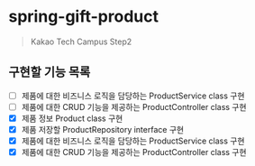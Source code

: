 # spring-gift-product
> Kakao Tech Campus Step2

## 구현할 기능 목록
- [ ] 제품에 대한 비즈니스 로직을 담당하는 ProductService class 구현
- [ ] 제품에 대한 CRUD 기능을 제공하는 ProductController class 구현
- [x] 제품 정보 Product class 구현
- [x] 제품 저장할 ProductRepository interface 구현
- [x] 제품에 대한 비즈니스 로직을 담당하는 ProductService class 구현
- [x] 제품에 대한 CRUD 기능을 제공하는 ProductController class 구현
